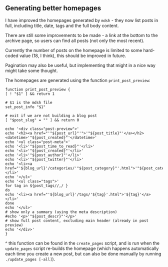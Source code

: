 

## Generating better homepages

I have improved the homepages generated by `mdsh` - they now list posts in full, including title, date, tags and the full body content.

There are still some improvements to be made - a link at the bottom to the archive page, so users can find all posts (not only the most recent).

Currently the number of posts on the homepage is limited to some hard-coded value (18, I think), this should be improved in future.

Pagination may also be useful, but implementing that might in a nice way might take some thought.

The homepages are generated using the function `print_post_preview`:

```
function print_post_preview {
[ ! "$1" ] && return 1

# $1 is the mdsh file
set_post_info "$1"

# exit if we are not building a blog post
[ "$post_slug" = "" ] && return 0

echo '<div class="post-preview">'
echo '<h2><a href="'"${post_url}"'">'"${post_title}"'</a></h2> <datetime>'"${post_created}"'</datetime>'
echo '<ul class="post-meta">'
echo '<li>'"${post_time_to_read}"'</li>'
echo '<li>'"${post_created}"'</li>'
echo '<li>'"${post_author}"'</li>'
echo '<li>'"${post_twitter}"'</li>'
echo '<li><a href="'${blog_url}'/categories/'"${post_category}"'.html">'"${post_category}"'</a></li>'
echo '</ul>'
echo '<ul class="tags">'
for tag in ${post_tags//,/ }
do
echo '<li><a href="'${blog_url}'/tags/'${tag}'.html">'${tag}'</a></li>'
done
echo '</ul>'
# show only a summary (using the meta description)
#echo '<p>'"${post_descr}"'</p>'
# show full post content, excluding main header (already in post preview)
echo '</div>'
}
```

^ this function can be found in the `create_pages` script, and is run when the `update_pages` script re-builds the homepage (which happens automatically each time you create a new post, but can also be done manually by running `./update_pages [-all]`).

